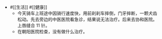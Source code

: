 - #[[生活]] #[[健康]]
    - 今天骑车上班途中因骑行速度快，用前刹刹车摔倒，门牙摔断，一颗犬齿松动。先去旁边的中医医院看急诊，结果说无法治疗。后来去协和医院。上唇缝合 11 针。
    - 在朝阳医院检查，没有做什么治疗。

